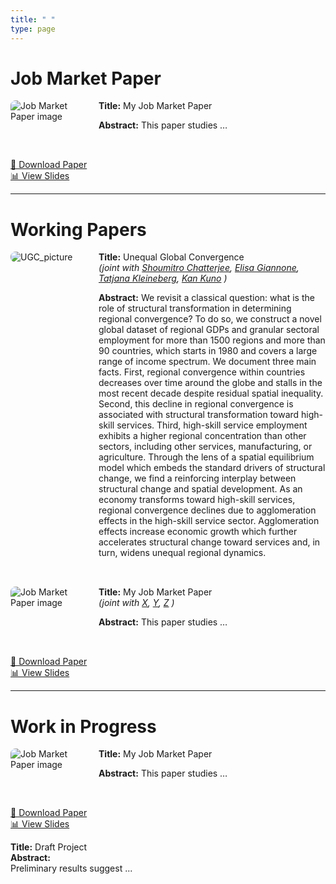 ```yaml
---
title: " "
type: page
---
```


# Job Market Paper

<div style="display: flex; align-items: flex-start; gap: 20px; margin-bottom: 2rem;">

  <div style="flex: 1; max-width: 200px;">
    <img src="/uploads/jobmarket.png" alt="Job Market Paper image" style="max-width:100%; border-radius: 8px;">
  </div>

  <div style="flex: 3;">
    <strong>Title:</strong> My Job Market Paper  
    <p><strong>Abstract:</strong> This paper studies …</p>

  </div>

</div>

[📄 Download Paper](/uploads/lucalooser_cv.pdf)  
[📊 View Slides](/uploads/lucalooser_cv.pdf)

---

# Working Papers

<div style="display: flex; align-items: flex-start; gap: 20px; margin-bottom: 2rem;">

  <div style="flex: 1; max-width: 200px;">
    <img src="uploads/UGC_picture.png" alt="UGC_picture" style="max-width:100%; border-radius: 8px;">
  </div>

  <div style="flex: 3;">
    <strong>Title:</strong> Unequal Global Convergence  
    <br>
    <em>(joint with 
      <a href="https://pages.jh.edu/schatt20/" target="_blank">Shoumitro Chatterjee</a>, 
      <a href="https://sites.google.com/view/elisagiannone/" target="_blank">Elisa Giannone</a>, 
      <a href="https://sites.google.com/view/tkleineberg/home" target="_blank">Tatjana Kleineberg</a>, 
      <a href="https://kankuno.github.io/" target="_blank">Kan Kuno</a>
    )</em>
    <p><strong>Abstract:</strong> We revisit a classical question: what is the role of structural transformation in determining regional convergence? To do so, we construct a novel global dataset of regional GDPs and granular sectoral employment for more than 1500 regions and more than 90 countries, which starts in 1980 and covers a large range of income spectrum. We document three main facts. First, regional convergence within countries decreases over time around the globe and stalls in the most recent decade despite residual spatial inequality. Second, this decline in regional convergence is associated with structural transformation toward high-skill services. Third, high-skill service employment exhibits a higher regional concentration than other sectors, including other services, manufacturing, or agriculture. Through the lens of a spatial equilibrium model which embeds the standard drivers of structural change, we find a reinforcing interplay between structural change and spatial development. As an economy transforms toward high-skill services, regional convergence declines due to agglomeration effects in the high-skill service sector. Agglomeration effects increase economic growth which further accelerates structural change toward services and, in turn, widens unequal regional dynamics.</p>
  </div>

</div>

<div style="display: flex; align-items: flex-start; gap: 20px; margin-bottom: 2rem;">

  <div style="flex: 1; max-width: 200px;">
    <img src="/uploads/jobmarket.png" alt="Job Market Paper image" style="max-width:100%; border-radius: 8px;">
  </div>

  <div style="flex: 3;">
    <strong>Title:</strong> My Job Market Paper  
    <br>
    <em>(joint with 
      <a href="https://example.com/x" target="_blank">X</a>, 
      <a href="https://example.com/y" target="_blank">Y</a>, 
      <a href="https://example.com/z" target="_blank">Z</a>
    )</em>
    <p><strong>Abstract:</strong> This paper studies …</p>
  </div>

</div>

[📄 Download Paper](/uploads/lucalooser_cv.pdf)  
[📊 View Slides](/uploads/lucalooser_cv.pdf)



---

# Work in Progress

<div style="display: flex; align-items: flex-start; gap: 20px; margin-bottom: 2rem;">

  <div style="flex: 1; max-width: 200px;">
    <img src="/uploads/jobmarket.png" alt="Job Market Paper image" style="max-width:100%; border-radius: 8px;">
  </div>

  <div style="flex: 3;">
    <strong>Title:</strong> My Job Market Paper  
    <p><strong>Abstract:</strong> This paper studies …</p>

  </div>

</div>

[📄 Download Paper](/uploads/lucalooser_cv.pdf)  
[📊 View Slides](/uploads/lucalooser_cv.pdf)

**Title:** Draft Project  
**Abstract:**  
Preliminary results suggest ...  
